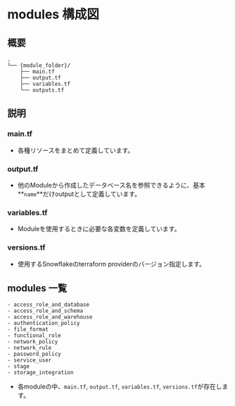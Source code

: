 # modules 構成図

## 概要

```plaintext
.
└── {module_folder}/
    ├── main.tf
    ├── output.tf
    ├── variables.tf
    └── outputs.tf
```

## 説明

### **main.tf**

- 各種リソースをまとめて定義しています。

### **output.tf**

- 他のModuleから作成したデータベース名を参照できるように、基本**`name`**だけoutputとして定義しています。

### **variables.tf**

- Moduleを使用するときに必要な各変数を定義しています。

### **versions.tf**

- 使用するSnowflakeのterraform providerのバージョン指定します。

## modules 一覧

```plaintext
- access_role_and_database
- access_role_and_schema
- access_role_and_warehouse
- authentication_policy
- file_format
- functional_role
- network_policy
- network_rule
- password_policy
- service_user
- stage
- storage_integration
```

- 各moduleの中、`main.tf`, `output.tf`, `variables.tf`, `versions.tf`が存在します。
